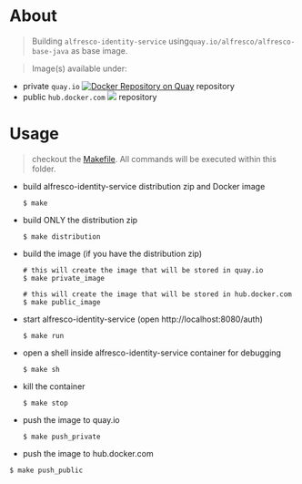 # About
> Building `alfresco-identity-service` using`quay.io/alfresco/alfresco-base-java` as base image.

> Image(s) available under:
*  private `quay.io` [![Docker Repository on Quay](https://quay.io/repository/alfresco/alfresco-identity-service/status?token=9a426dcd-f3b7-4f59-997e-56ae03bc2ce7 "Docker Repository on Quay")](https://quay.io/repository/alfresco/alfresco-identity-service)  repository
* public `hub.docker.com` [![](https://images.microbadger.com/badges/image/alfresco/alfresco-identity-service.svg)](https://microbadger.com/images/alfresco/alfresco-identity-service "Get your own image badge on microbadger.com") repository



# Usage
> checkout the [Makefile](./Makefile). All commands will be executed within this folder.

* build alfresco-identity-service distribution zip and Docker image
  
  ```shell
  $ make
  ```

* build ONLY the distribution zip
  ```shell  
  $ make distribution
  ```

* build the image (if you have the distribution zip)
  ```shell  
  # this will create the image that will be stored in quay.io
  $ make private_image
  
  # this will create the image that will be stored in hub.docker.com
  $ make public_image
  ```

* start alfresco-identity-service (open http://localhost:8080/auth)

  ```shell
  $ make run 
  ```

* open a shell inside alfresco-identity-service container for debugging
  
  ```shell
  $ make sh
  ```

* kill the container
  ```shell
  $ make stop
  ```

* push the image to quay.io
  ```shell
  $ make push_private
  ```

* push the image to hub.docker.com
```shell
$ make push_public
```
